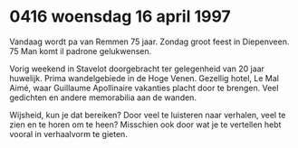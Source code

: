 # 0416 woensdag 16 april 1997
Vandaag wordt pa van Remmen 75 jaar. Zondag groot feest in Diepenveen. 75 Man komt il padrone gelukwensen. 

Vorig weekend in Stavelot doorgebracht ter gelegenheid van 20 jaar huwelijk. Prima wandelgebiede in de Hoge Venen. Gezellig hotel, Le Mal Aimé, waar Guillaume Apollinaire vakanties placht door te brengen. Veel gedichten en andere memorabilia aan de wanden.

Wijsheid, kun je dat bereiken? Door veel te luisteren naar verhalen, veel te zien en te horen om te heen? Misschien ook door wat je te vertellen hebt vooral in verhaalvorm te gieten.

